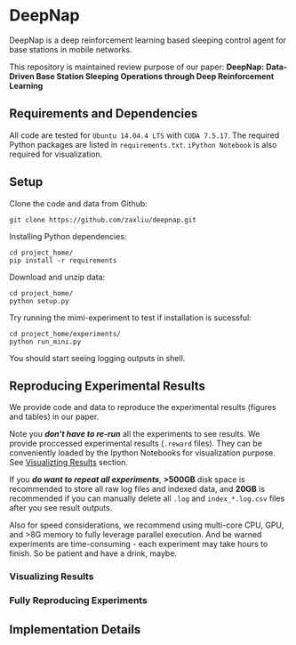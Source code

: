 # DeepNap
DeepNap is a deep reinforcement learning based sleeping control agent for base stations in mobile networks.

This repository is maintained review purpose of our paper: **DeepNap: Data-Driven Base Station Sleeping Operations through Deep Reinforcement Learning**

## Requirements and Dependencies
All code are tested for `Ubuntu 14.04.4 LTS` with `CUDA 7.5.17`. The required Python packages are listed in ``requirements.txt``. ```iPython Notebook``` is also required for visualization.

## Setup
Clone the code and data from Github:
```shell
git clone https://github.com/zaxliu/deepnap.git
```
Installing Python dependencies:
```shell
cd project_home/
pip install -r requirements
```
Download and unzip data:
```shell
cd project_home/
python setup.py
```
Try running the mimi-experiment to test if installation is sucessful:
```shell
cd project_home/experiments/
python run_mini.py
```
You should start seeing logging outputs in shell.


## Reproducing Experimental Results
We provide code and data to reproduce the experimental results (figures and tables) in our paper.

Note you **_don't have to re-run_** all the experiments to see results. We provide proccessed experimental results (```.reward``` files). They can be conveniently loaded by the Ipython Notebooks for visualization purpose. See [Visualizting Results](#visualizing-results) section.

If you **_do want to repeat all experiments_**, **>500GB** disk space is recommended to store all raw log files and indexed data, and **20GB** is recommended if you can manually delete all `.log` and `index_*.log.csv` files after you see result outputs.

Also for speed considerations, we recommend using multi-core CPU, GPU, and >8G memory to fully leverage parallel execution. And be warned experiments are time-consuming - each experiment may take hours to finish. So be patient and have a drink, maybe.

### Visualizing Results
### Fully Reproducing Experiments

## Implementation Details

